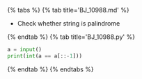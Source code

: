{% tabs %}
{% tab title='BJ_10988.md' %}

* Check whether string is palindrome

{% endtab %}
{% tab title='BJ_10988.py' %}

```py
a = input()
print(int(a == a[::-1]))
```

{% endtab %}
{% endtabs %}